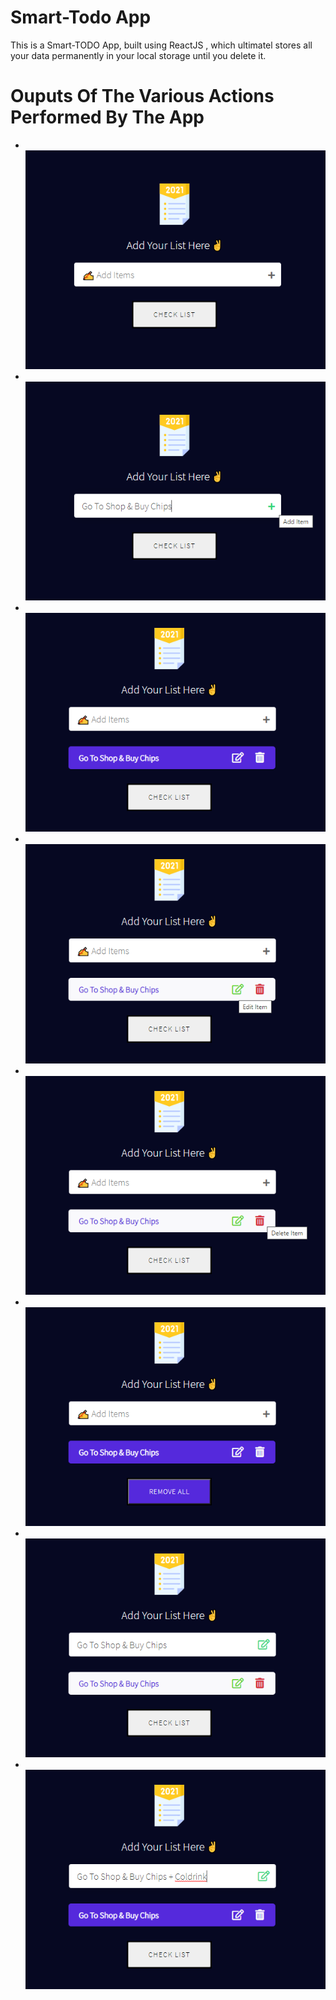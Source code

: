 # Smart-Todo App 
This is a Smart-TODO App, built using ReactJS , which ultimatel stores all your data permanently in your local storage until you delete it.
# Ouputs Of The Various Actions Performed By The App
- &nbsp; ![alt text](https://github.com/sarwar1227/smart-todo/blob/main/outputs/output_1.png?raw=true)
- &nbsp; ![alt text](https://github.com/sarwar1227/smart-todo/blob/main/outputs/output_2.png?raw=true)
- &nbsp; ![alt text](https://github.com/sarwar1227/smart-todo/blob/main/outputs/output_3.png?raw=true)
- &nbsp; ![alt text](https://github.com/sarwar1227/smart-todo/blob/main/outputs/output_4.png?raw=true)
- &nbsp; ![alt text](https://github.com/sarwar1227/smart-todo/blob/main/outputs/output_5.png?raw=true)
- &nbsp; ![alt text](https://github.com/sarwar1227/smart-todo/blob/main/outputs/output_6.png?raw=true)
- &nbsp; ![alt text](https://github.com/sarwar1227/smart-todo/blob/main/outputs/output_7.png?raw=true)
- &nbsp; ![alt text](https://github.com/sarwar1227/smart-todo/blob/main/outputs/output_8.png?raw=true)

